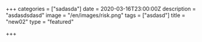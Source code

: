 +++
categories = ["sadasda"]
date = 2020-03-16T23:00:00Z
description = "asdasdsdasd"
image = "/en/images/risk.png"
tags = ["asdasd"]
title = "new02"
type = "featured"

+++
